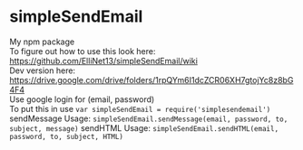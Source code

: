 # simpleSendEmail

My npm package <br>
To figure out how to use this look here: https://github.com/ElliNet13/simpleSendEmail/wiki <br>
Dev version here: https://drive.google.com/drive/folders/1rpQYm6I1dcZCR06XH7gtojYc8z8bG4F4<br>
Use google login for (email, password)<br>
To put this in use ``` var simpleSendEmail = require('simplesendemail') ```
sendMessage Usage: ``` simpleSendEmail.sendMessage(email, password, to, subject, message) ```
sendHTML Usage: ``` simpleSendEmail.sendHTML(email, password, to, subject, HTML) ```
